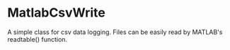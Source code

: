 # MatlabCsvWrite
A simple class for csv data logging. Files can be easily read by MATLAB's readtable() function.
